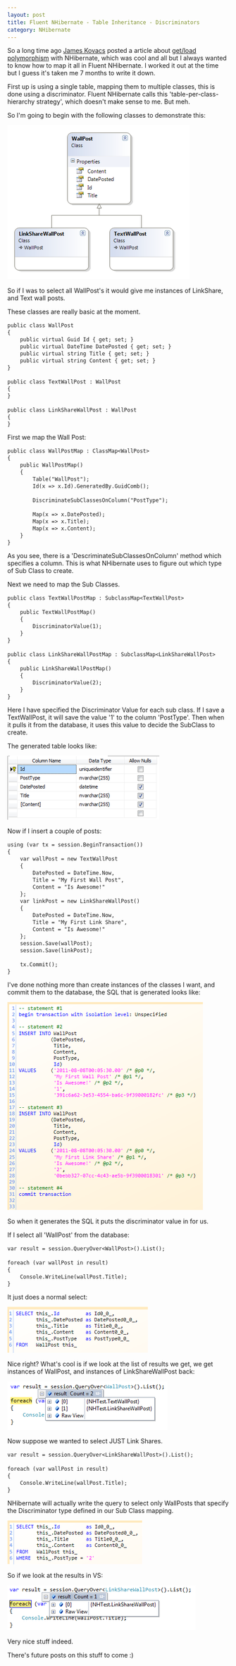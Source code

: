 ```yaml
---
layout: post
title: Fluent NHibernate - Table Inheritance - Discriminators
category: NHibernate
---
```


So a long time ago [James Kovacs](http://jameskovacs.com/) posted a article about [get/load polymorphism](http://nhforge.org/blogs/nhibernate/archive/2011/02/16/get-load-polymorphism-in-nhibernate-3.aspx) with NHibernate, which was cool and all but I always wanted to know how to map it all in Fluent NHibernate. I worked it out at the time but I guess it's taken me 7 months to write it down.

First up is using a single table, mapping them to multiple classes, this is done using a discriminator. Fluent NHibernate calls this 'table-per-class-hierarchy strategy', which doesn't make sense to me. But meh.

So I'm going to begin with the following classes to demonstrate this:

![](/images/fnh-descrim-1.png)

So if I was to select all WallPost's it would give me instances of LinkShare, and Text wall posts.

These classes are really basic at the moment.

    public class WallPost
    {
        public virtual Guid Id { get; set; }
        public virtual DateTime DatePosted { get; set; }
        public virtual string Title { get; set; }
        public virtual string Content { get; set; }
    }
    
    public class TextWallPost : WallPost
    {
    }

    public class LinkShareWallPost : WallPost
    {
    }

First we map the Wall Post:

    public class WallPostMap : ClassMap<WallPost>
    {
        public WallPostMap()
        {
            Table("WallPost");
            Id(x => x.Id).GeneratedBy.GuidComb();

            DiscriminateSubClassesOnColumn("PostType");

            Map(x => x.DatePosted);
            Map(x => x.Title);
            Map(x => x.Content);
        }
    }

As you see, there is a 'DescriminateSubClassesOnColumn' method which specifies a column. This is what NHibernate uses to figure out which type of Sub Class to create.

Next we need to map the Sub Classes.

    public class TextWallPostMap : SubclassMap<TextWallPost>
    {
        public TextWallPostMap()
        {
            DiscriminatorValue(1);
        }
    }
    
    public class LinkShareWallPostMap : SubclassMap<LinkShareWallPost>
    {
        public LinkShareWallPostMap()
        {
            DiscriminatorValue(2);
        }
    }

Here I have specified the Discriminator Value for each sub class. If I save a TextWallPost, it will save the value '1' to the column 'PostType'. Then when it pulls it from the database, it uses this value to decide the SubClass to create.

The generated table looks like:

![](/images/fnh-descrim-2.png)

Now if I insert a couple of posts:

    using (var tx = session.BeginTransaction())
    {
        var wallPost = new TextWallPost
        {
            DatePosted = DateTime.Now,
            Title = "My First Wall Post",
            Content = "Is Awesome!"
        };
        var linkPost = new LinkShareWallPost()
        {
            DatePosted = DateTime.Now,
            Title = "My First Link Share",
            Content = "Is Awesome!"
        };
        session.Save(wallPost);
        session.Save(linkPost);

        tx.Commit();
    }

I've done nothing more than create instances of the classes I want, and commit them to the database, the SQL that is generated looks like:

![](/images/fnh-descrim-3.png)

So when it generates the SQL it puts the discriminator value in for us.

If I select all 'WallPost' from the database:

    var result = session.QueryOver<WallPost>().List();
    
    foreach (var wallPost in result)
    {
        Console.WriteLine(wallPost.Title);
    }

It just does a normal select:

![](/images/fnh-descrim-4.png)

Nice right? What's cool is if we look at the list of results we get, we get instances of WallPost, and instances of LinkShareWallPost back:

![](/images/fnh-descrim-5.png)

Now suppose we wanted to select JUST Link Shares.

    var result = session.QueryOver<LinkShareWallPost>().List();
    
    foreach (var wallPost in result)
    {
        Console.WriteLine(wallPost.Title);
    }

NHibernate will actually write the query to select only WallPosts that specify the Discriminator type defined in our Sub Class mapping.

![](/images/fnh-descrim-6.png)

So if we look at the results in VS:

![](/images/fnh-descrim-7.png)

Very nice stuff indeed.

There's future posts on this stuff to come :)
